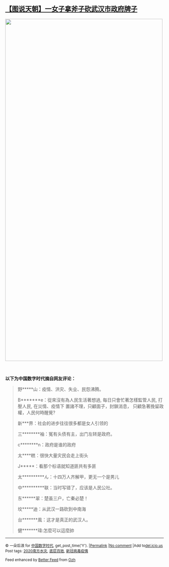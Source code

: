 <!--1595080497000-->
[【图说天朝】一女子拿斧子砍武汉市政府牌子](https://chinadigitaltimes.net/chinese/2020/07/%e3%80%90%e5%9b%be%e8%af%b4%e5%a4%a9%e6%9c%9d%e3%80%91%e4%b8%80%e5%a5%b3%e5%ad%90%e6%8b%bf%e6%96%a7%e5%ad%90%e7%a0%8d%e6%ad%a6%e6%b1%89%e5%b8%82%e6%94%bf%e5%ba%9c%e7%89%8c%e5%ad%90/)
------

<p><img class="aligncenter wp-image-650383" src="https://chinadigitaltimes.net/chinese/files/2020/07/1-1.jpeg" alt="" width="500" height="1085" srcset="https://chinadigitaltimes.net/chinese/files/2020/07/1-1.jpeg 472w, https://chinadigitaltimes.net/chinese/files/2020/07/1-1-138x300.jpeg 138w" sizes="(max-width: 500px) 100vw, 500px" /></p><p>&nbsp;</p><p><strong>以下为中国数字时代摘自网友评论：</strong></p><blockquote><p>野*****山：疫情、洪灾、失业、民怨沸腾。</p><p>B*******e：從來沒有為人民生活著想過, 每日只會忙著怎樣監管人民, 打壓人民, 在災情、疫情下 置諸不理，只顧面子，封鎖消息， 只顧急著挽留政權，人民何時醒覺?</p><p>新***界：社会的进步往往很多都是女人引领的</p><p>三********袖：冤有头债有主，出门左转是政府。</p><p>c********n：政府是谁的政府</p><p>太****糕：很快大量灾民会走上街头</p><p>J*****：看那个标语就知道匪共有多匪</p><p>太**********ん：十四万人齐解甲，更无一个是男儿</p><p>中**********联：当时写错了，应该是人民公社。</p><p>东******翠：楚虽三户，亡秦必楚！</p><p>坟*****迪：从武汉一路砍到中南海</p><p>台*******風：这才是真正的武汉人。</p><p>健*******瑋:怎麼可以這麼帥</p></blockquote><hr /><p><small>&copy; 一朵后浪 for <a href="https://chinadigitaltimes.net/chinese">中国数字时代</a>, get_post_time('Y'). |<a href="https://chinadigitaltimes.net/chinese/2020/07/%e3%80%90%e5%9b%be%e8%af%b4%e5%a4%a9%e6%9c%9d%e3%80%91%e4%b8%80%e5%a5%b3%e5%ad%90%e6%8b%bf%e6%96%a7%e5%ad%90%e7%a0%8d%e6%ad%a6%e6%b1%89%e5%b8%82%e6%94%bf%e5%ba%9c%e7%89%8c%e5%ad%90/">Permalink</a> |<a href="https://chinadigitaltimes.net/chinese/2020/07/%e3%80%90%e5%9b%be%e8%af%b4%e5%a4%a9%e6%9c%9d%e3%80%91%e4%b8%80%e5%a5%b3%e5%ad%90%e6%8b%bf%e6%96%a7%e5%ad%90%e7%a0%8d%e6%ad%a6%e6%b1%89%e5%b8%82%e6%94%bf%e5%ba%9c%e7%89%8c%e5%ad%90/#comments">No comment</a> |Add to<a href="http://del.icio.us/post?url=https://chinadigitaltimes.net/chinese/2020/07/%e3%80%90%e5%9b%be%e8%af%b4%e5%a4%a9%e6%9c%9d%e3%80%91%e4%b8%80%e5%a5%b3%e5%ad%90%e6%8b%bf%e6%96%a7%e5%ad%90%e7%a0%8d%e6%ad%a6%e6%b1%89%e5%b8%82%e6%94%bf%e5%ba%9c%e7%89%8c%e5%ad%90/&amp;title=【图说天朝】一女子拿斧子砍武汉市政府牌子">del.icio.us</a><br/>Post tags: <a href="https://chinadigitaltimes.net/chinese/tag/2020%e5%8d%97%e6%96%b9%e6%b0%b4%e7%81%be/" rel="tag">2020南方水灾</a>, <a href="https://chinadigitaltimes.net/chinese/tag/%e5%ba%95%e5%b1%82%e7%99%be%e5%a7%93/" rel="tag">底层百姓</a>, <a href="https://chinadigitaltimes.net/chinese/tag/%e6%96%b0%e5%86%a0%e7%97%85%e6%af%92%e7%96%ab%e6%83%85/" rel="tag">新冠病毒疫情</a><br/></small></p><p><small>Feed enhanced by <a href='http://planetozh.com/blog/my-projects/wordpress-plugin-better-feed-rss/'>Better Feed</a> from  <a href='http://planetozh.com/blog/'>Ozh</a></small></p>
